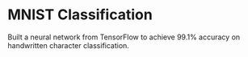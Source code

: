# MNIST Classification

Built a neural network from TensorFlow to achieve 99.1% accuracy on handwritten character classification.
